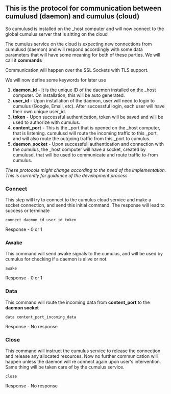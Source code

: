 ## This is the protocol for communication between cumulusd (daemon) and cumulus (cloud)

So cumulusd is installed on the _host computer and will now connect to the global cumulus server that is sitting on the cloud

The cumulus service on the cloud is expecting new connections from cumulusd (daemon) and will respond accordingly with some data parameters that will have some meaning for both of these parties. We will call it **commands**

Communication will happen over the SSL Sockets with TLS support.

We will now define some keywords for later use

1. **daemon_id** - It is the unique ID of the daemon installed on the _host computer. On installation, this will be auto generated.
2. **user_id** - Upon installation of the daemon, user will need to login to cumulus (Google, Email, etc). After successful login, each user will have their own unique user_id.
3. **token** - Upon successful authentication, token will be saved and will be used to authorize with cumulus.
4. **content_port** - This is the _port that is opened on the _host computer, that is listening. cumulusd will route the incoming traffic to this _port, and will also route the outgoing traffic from this _port to cumulus.
5. **daemon_socket** - Upon successfull authentication and connection with the cumulus, the _host computer will have a socket, created by cumulusd, that will be used to communicate and route traffic to-from cumulus.

*These protocols might change according to the need of the implementation. This is currently for guidance of the development process*

### Connect
This step will try to connect to the cumulus cloud service and make a socket connection, and send this initial command. The response will lead to success or terminate

`connect daemon_id user_id token`

Response - 0 or 1

### Awake
This command will send awake signals to the cumulus, and will be used by cumulus for checking if a daemon is alive or not.

`awake`

Response - 0 or 1

### Data
This command will route the incoming data from **content_port** to the **daemon socket**

`data content_port_incoming_data`

Response - No response

### Close
This command will instruct the cumulus service to release the connection and release any allocated resources. Now no further communication will happen unless the daemon will re connect again upon user's intervention. Same thing will be taken care of by the cumulus service.

`close`

Response - No response